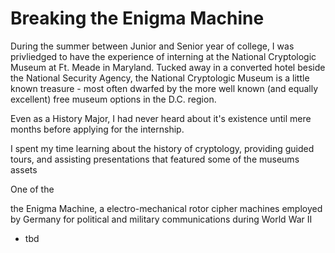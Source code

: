 # Breaking the Enigma Machine

During the summer between Junior and Senior year of college, I was privliedged to have the experience of interning at the National Cryptologic Museum at Ft. Meade in Maryland. Tucked away in a converted hotel beside the National Security Agency, the National Cryptologic Museum is a little known treasure - most often dwarfed by the more well known (and equally excellent) free museum options in the D.C. region.

Even as a History Major, I had never heard about it's existence until mere months before applying for the internship.

I spent my time learning about the history of cryptology, providing guided tours, and assisting presentations that featured some of the museums assets

One of the 

the Enigma Machine, a electro-mechanical rotor cipher machines employed by Germany for political and military communications during World War II



* tbd
